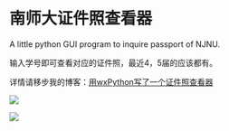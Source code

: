 # 南师大证件照查看器
A little python GUI program to inquire passport of NJNU.

输入学号即可查看对应的证件照，最近4，5届的应该都有。

详情请移步我的博客：[用wxPython写了一个证件照查看器](http://crazyczy.github.io/2016/10/23/%E7%94%A8wxPython%E5%86%99%E4%BA%86%E4%B8%80%E4%B8%AA%E8%AF%81%E4%BB%B6%E7%85%A7%E6%9F%A5%E7%9C%8B%E5%99%A8/ "用wxPython写了一个证件照查看器")

![](http://i.imgur.com/IUnRHx1.png)

![](http://i.imgur.com/ceaTwQT.png)
